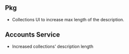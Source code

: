 ## Pkg
 * Collections UI to increase max length of the description.
 
## Accounts Service
 * Increased collections' description length

